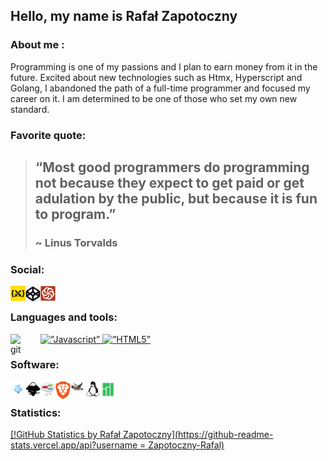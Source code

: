 ## Hello, my name is Rafał Zapotoczny

### About me :
  Programming is one of my passions and I plan to earn money from it in the future. Excited about new technologies such as Htmx, Hyperscript and Golang, I abandoned the path of a full-time programmer and focused my career on it. I am determined to be one of those who set my own new standard. 

### Favorite quote:

> ## “Most good programmers do programming not because they expect to get paid or get adulation by the public, but because it is fun to program.”
> ### ~ Linus Torvalds

### Social:
<p dir="auto">
   <a href="https://cssbattle.dev/player/zapotocznyny" ref="Nofollow">
     <img align="left" src="https://github.com/Zapotoczny-Rafal/Zapotoczny-Rafal/blob/main/images/css-battle.png" alt="css battle profile" width="24px" />
   </a>
   <a href="https://codepen.io/Rzapotoczny" ref="Nofollow">
     <img align="left" src="https://github.com/Zapotoczny-Rafal/Zapotoczny-Rafal/blob/main/images/codepen-logo.png" alt="codepen profile" width="24px" / >
   </a>
   <a href="https://www.codewars.com/users/Zapotoczny-Rafal" ref="Nofollow">
     <img align="left" src="https://github.com/Zapotoczny-Rafal/Zapotoczny-Rafal/blob/main/images/codewars.svg" alt="codewars profile" width="24px" />
   </a>
   <br>
</p>

### Languages and tools:
<p dir="auto">
   <a href="https://developer.mozilla.org/pl/docs/Web/JavaScript" rel="Nofollow">
     <img align=”left” alt=”Javascript” width=”24px” src=”https://raw.githubusercontent.com/github/explore/80688e429a7d4ef2fca1e82350fe8e3517d3494d/topics/javascript/javascript.png”>
   </a>
   <a href="https://www.w3.org/html/" rel="Nofollow">
     <img align=”left” alt=”HTML5” width=”24px” src=”https://raw.githubusercontent.com/github/explore/80688e429a7d4ef2fca1e82350fe8e3517d3494d/topics/html/html.png”>
   </a>
   <a href=“https://git-scm.com/” rel=”nofollow”>
     <img align="left" alt="git" width="24px" src="https://camo.githubusercontent.com/fbfcb9e3dc648adc93bef37c718db16c52f617ad055a26de6dc3c21865c3321d/68747470733a2f2777 data-can onical-src=„https://www.vectorlogo.zone/ logos/git-scm/git-scm-icon.svg”>
   </a>
   <a cel="_blank" rel="noopener noreferrer" href="https://github.com/Zapotoczny-Rafal/Zapotoczny-Rafal/blob/main/images/github.svg">
     <img align="left" alt="git" width="24px" src="https://github.com/Zapotoczny-Rafal/Zapotoczny-Rafal/blob/main/images/github.svg">
   </a>
   
   <br>
</p>

### Software:
<p dir="auto">
   <a href=“https://vscodium.com/” ref=”nofollow”>
     <img align="left" src="https://github.com/Zapotoczny-Rafal/Zapotoczny-Rafal/blob/main/images/vscodium.png" alt="vscodium" width="24px"/>
   </a>
   <a href=“https://inkscape.org/” ref=”nofollow”>
     <img align="left" src="https://github.com/Zapotoczny-Rafal/Zapotoczny-Rafal/blob/main/images/Inkscape.svg" alt="inkscape" width="24px"/>
   </a>
   <a href=”https://github.com/phase1geo/Minder” ref=”nofollow”>
     <img align="left" src="https://github.com/Zapotoczny-Rafal/Zapotoczny-Rafal/blob/main/images/minder.png" alt="smaller" width="24px"/>
   </a>
   <a href=“https://brave.com/” ref=”nofollow”>
     <img align="left" src="https://github.com/Zapotoczny-Rafal/Zapotoczny-Rafal/blob/main/images/brave.png" alt="brave" width="24px"/>
   </a>
   <a href=“https://www.gimp.org/” ref=”nofollow”>
     <img align="left" src="https://github.com/Zapotoczny-Rafal/Zapotoczny-Rafal/blob/main/images/gimp.svg.png" alt="gimp" width="24px"/>
   </a>
   <a href=”https://www.linux.com/” ref=”nofollow”>
     <img align="left" src="https://github.com/Zapotoczny-Rafal/Zapotoczny-Rafal/blob/main/images/linux.png" alt="linux" width="24px"/>
   </a>
   <a href=“https://manjaro.org/” ref=”nofollow”>
     <img align="left" src="https://github.com/Zapotoczny-Rafal/Zapotoczny-Rafal/blob/main/images/manjaro.png" alt="manjaro" width="24px"/>
   </a>
   <br>
</p>

### Statistics:
[[!GitHub Statistics by Rafał Zapotoczny](https://github-readme-stats.vercel.app/api?username = Zapotoczny-Rafal)](https://github.com/anuraghazra/github-readme-stats)
